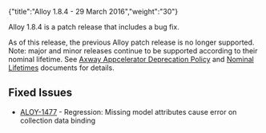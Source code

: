 {"title":"Alloy 1.8.4 - 29 March 2016","weight":"30"}

Alloy 1.8.4 is a patch release that includes a bug fix.

As of this release, the previous Alloy patch release is no longer supported. Note: major and minor releases continue to be supported according to their nominal lifetime. See [Axway Appcelerator Deprecation Policy](/docs/appc/AMPLIFY_Appcelerator_Services_Overview/Axway_Appcelerator_Deprecation_Policy/) and [Nominal Lifetimes](/docs/appc/AMPLIFY_Appcelerator_Services_Overview/Axway_Appcelerator_Product_Lifecycle/#nominal-lifetimes) documents for details.

## Fixed Issues

* [ALOY-1477](https://jira.appcelerator.org/browse/ALOY-1477) - Regression: Missing model attributes cause error on collection data binding
